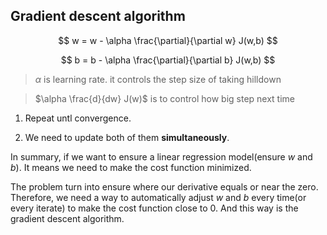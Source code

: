 ## Gradient descent algorithm
$$
w = w - \alpha \frac{\partial}{\partial w} J(w,b)
$$

$$
b = b - \alpha \frac{\partial}{\partial b} J(w,b)
$$

> $\alpha$ is learning rate. it controls the step size of taking hilldown

> $\alpha \frac{d}{dw} J(w)$ is to control how big step next time


1. Repeat untl convergence.

2. We need to update both of them **simultaneously**.

In summary, if we want to ensure a linear regression model(ensure $w$ and $b$). It means we need to make the cost function minimized. 

The problem turn into ensure where our derivative equals or near the zero. Therefore, we need a way to automatically adjust $w$ and $b$ every time(or every iterate) to make the cost function close to 0. And this way is the gradient descent algorithm.

